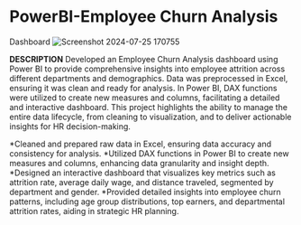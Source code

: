 # PowerBI-Employee Churn Analysis

Dashboard
![Screenshot 2024-07-25 170755](https://github.com/user-attachments/assets/696ace8e-5a5e-4026-9ccf-81590689c182)

**DESCRIPTION**
Developed an Employee Churn Analysis dashboard using Power BI to provide comprehensive insights into employee attrition across different departments and demographics. Data was preprocessed in Excel, ensuring it was clean and ready for analysis. In Power BI, DAX functions were utilized to create new measures and columns, facilitating a detailed and interactive dashboard. This project highlights the ability to manage the entire data lifecycle, from cleaning to visualization, and to deliver actionable insights for HR decision-making.

*Cleaned and prepared raw data in Excel, ensuring data accuracy and consistency for analysis.
*Utilized DAX functions in Power BI to create new measures and columns, enhancing data granularity and insight depth.
*Designed an interactive dashboard that visualizes key metrics such as attrition rate, average daily wage, and distance traveled, segmented by department and gender.
*Provided detailed insights into employee churn patterns, including age group distributions, top earners, and departmental attrition rates, aiding in strategic HR planning.
